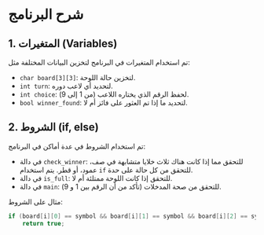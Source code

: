 # شرح البرنامج

## 1. المتغيرات (Variables)
تم استخدام المتغيرات في البرنامج لتخزين البيانات المختلفة مثل:

- `char board[3][3]`: لتخزين حالة اللوحة.
- `int turn`: لتحديد أي لاعب دوره.
- `int choice`: لحفظ الرقم الذي يختاره اللاعب (من 1 إلى 9).
- `bool winner_found`: لتحديد ما إذا تم العثور على فائز أم لا.

## 2. الشروط (if, else)
تم استخدام الشروط في عدة أماكن في البرنامج:

- في دالة `check_winner`: للتحقق مما إذا كانت هناك ثلاث خلايا متشابهة في صف، عمود، أو قطر. يتم استخدام `if` للتحقق من كل حالة على حدة.
- في دالة `is_full`: للتحقق إذا كانت اللوحة ممتلئة أم لا.
- في دالة `main`: للتحقق من صحة المدخلات (تأكد من أن الرقم بين 1 و 9).

مثال على الشروط:

```c
if (board[i][0] == symbol && board[i][1] == symbol && board[i][2] == symbol)
    return true;

